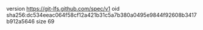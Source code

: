 version https://git-lfs.github.com/spec/v1
oid sha256:dc534eeac064f58cf12a421b31c5a7b380a0495e9844f92608b3417b912a5646
size 69
